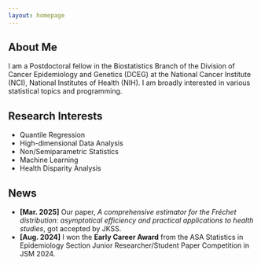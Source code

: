 ```yaml
---
layout: homepage
---
```


## About Me

I am a Postdoctoral fellow in the Biostatistics Branch of the Division of Cancer Epidemiology and Genetics (DCEG) at the National Cancer Institute (NCI), National Institutes of Health (NIH). I am broadly interested in various statistical topics and programming.

## Research Interests

- Quantile Regression
- High-dimensional Data Analysis
- Non/Semiparametric Statistics
- Machine Learning
- Health Disparity Analysis

## News

- **[Mar. 2025]** Our paper, *A comprehensive estimator for the Fréchet distribution: asymptotical efficiency and practical applications to health studies*, got accepted by JKSS.
- **[Aug. 2024]** I won the **Early Career Award** from the ASA Statistics in Epidemiology Section Junior Researcher/Student Paper Competition in JSM 2024.

